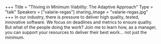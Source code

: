 +++
Title = "Thiving in Minimum Viability: The Adaptive Approach"
Type = "talk"
Speakers = ["valarie-regas"]
sharing_image = "valarie-regas.jpg"
+++
In our industry, there is pressure to deliver high quality, tested, innovative software. We focus on deadlines and metrics to ensure quality. But what of the people doing the work? Join me to learn how, as a manager, you can support your resources to deliver their best work… not just the minimum.
